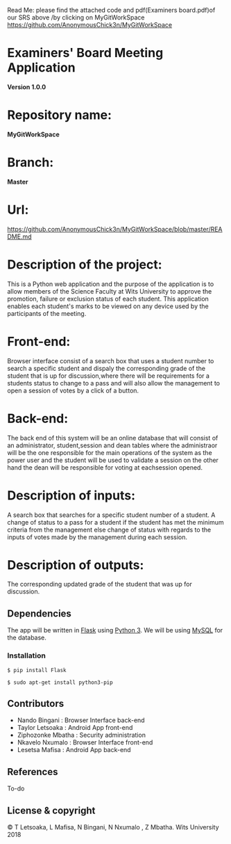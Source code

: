 Read Me: please find the  attached code and pdf(Examiners board.pdf)of our SRS above /by clicking on MyGitWorkSpace
https://github.com/AnonymousChick3n/MyGitWorkSpace


# Examiners' Board Meeting Application

**Version 1.0.0**

# Repository name: 
**MyGitWorkSpace**
# Branch:
**Master**
# Url:
https://github.com/AnonymousChick3n/MyGitWorkSpace/blob/master/README.md


# Description of the project: 

This is a Python web application and the purpose of the application is to allow members of the Science Faculty at Wits University to approve the promotion, failure or exclusion status of each student. This application enables each student's marks to be viewed on any device used by the participants of the meeting.  

# Front-end:
Browser interface consist of a search box that uses a student number to search a specific student and dispaly the corresponding grade of the student that is up for discussion,where there will be requirements for a students status to change to a pass and will also allow the management to open a session of votes by a click of a button.  

# Back-end:
The back end of this system will be an online database that will consist of an administrator, student,session and dean tables where the administraor will be the one responsible for the main operations of the system as the power user and the student will be used to validate a session on the other hand the dean will be responsible for voting at eachsession opened.

# Description of inputs:
A search box that searches for a specific student number of a student. A change of status to a pass for a student if the student has  met the minimum criteria from the management else change of status with regards to the inputs of votes made by the management during each session.

# Description of outputs:
The corresponding updated grade of the student that was up for discussion.
## Dependencies

The app will be written in [Flask](http://flask.pocoo.org/ "Flask") using [Python 3](https://www.python.org/download/releases/3.0/).  We will be using [MySQL](https://www.apachefriends.org/index.html) for the database.

### Installation

```
$ pip install Flask
```

```
$ sudo apt-get install python3-pip
```
## Contributors
- Nando Bingani : Browser Interface back-end
- Taylor Letsoaka : Android App front-end
- Ziphozonke Mbatha : Security administration
- Nkavelo Nxumalo : Browser Interface front-end
- Lesetsa Mafisa : Android App back-end

## References
To-do
## License & copyright
© T Letsoaka, L Mafisa, N Bingani, N Nxumalo , Z Mbatha. Wits University 2018 

